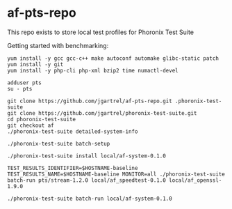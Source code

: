 # af-pts-repo

This repo exists to store local test profiles for Phoronix Test Suite

Getting started with benchmarking:
```
yum install -y gcc gcc-c++ make autoconf automake glibc-static patch
yum install -y git
yum install -y php-cli php-xml bzip2 time numactl-devel

adduser pts
su - pts

git clone https://github.com/jgartrel/af-pts-repo.git .phoronix-test-suite
git clone https://github.com/jgartrel/phoronix-test-suite.git
cd phoronix-test-suite
git checkout af
./phoronix-test-suite detailed-system-info

./phoronix-test-suite batch-setup

./phoronix-test-suite install local/af-system-0.1.0

TEST_RESULTS_IDENTIFIER=$HOSTNAME-baseline TEST_RESULTS_NAME=$HOSTNAME-baseline MONITOR=all ./phoronix-test-suite batch-run pts/stream-1.2.0 local/af_speedtest-0.1.0 local/af_openssl-1.9.0

./phoronix-test-suite batch-run local/af-system-0.1.0
```
